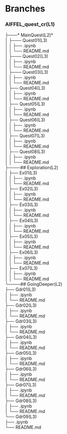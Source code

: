# Branches
### AIFFEL_quest_cr(L1)
├───* MainQuest(L2)*  
│        ├─── Quest01(L3)  
│        │      ├── .ipynb  
│        │      └── README.md  
│        ├─── Quest02(L3)  
│        │      ├── .ipynb  
│        │      └── README.md  
│        ├─── Quest03(L3)  
│        │      ├── .ipynb  
│        │      └── README.md  
│        ├── Quest04(L3)  
│        │      ├── .ipynb  
│        │      └── README.md  
│        ├── Quest05(L3)  
│        │      ├── .ipynb  
│        │      └── README.md  
│        ├── Quest06(L3)  
│        │      ├── .ipynb  
│        │      └── README.md  
│        ├── Quest07(L3)  
│        │      ├── .ipynb  
│        │      └── README.md  
│        ├── Quest08(L3)  
│        │      ├── .ipynb  
│        │      └── README.md  
├────## Exploration(L2)  
│        ├── Ex01(L3)  
│        │      ├── .ipynb  
│        │      └── README.md  
│        ├── Ex02(L3)  
│        │      ├── .ipynb  
│        │      └── README.md  
│        ├── Ex03(L3)  
│        │      ├── .ipynb  
│        │      └── README.md  
│        ├── Ex04(L3)  
│        │      ├── .ipynb  
│        │      └── README.md  
│        ├── Ex05(L3)  
│        │      ├── .ipynb  
│        │      └── README.md  
│        ├── Ex06(L3)  
│        │      ├── .ipynb  
│        │      └── README.md  
│        ├── Ex07(L3)  
│        │      ├── .ipynb  
│        │      └── README.md  
└────## GoingDeeper(L2)  
         ├── Gdr01(L3)  
         │     ├── .ipynb  
         │     └── README.md  
         ├── Gdr02(L3)  
         │     ├── .ipynb  
         │     └── README.md  
         ├── Gdr03(L3)  
         │     ├── .ipynb  
         │     └── README.md  
         ├── Gdr04(L3)  
         │     ├── .ipynb  
         │     └── README.md  
         ├── Gdr05(L3)  
         │     ├── .ipynb  
         │     └── README.md  
         ├── Gdr06(L3)  
         │     ├── .ipynb  
         │     └── README.md  
         ├── Gdr07(L3)  
         │     ├── .ipynb  
         │     └── README.md  
         ├── Gdr08(L3)  
         │     ├── .ipynb  
         │     └── README.md  
         └── Gdr09(L3)  
               ├── .ipynb  
               └── README.md  
   
